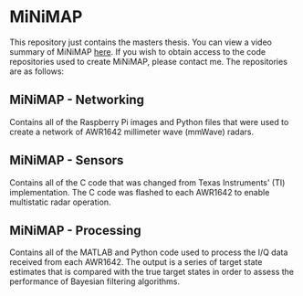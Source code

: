 # MiNiMAP
This repository just contains the masters thesis. You can view a video summary of MiNiMAP [here](https://youtu.be/Ff8oj5HhLFM). If you wish to obtain access to the code repositories used to create MiNiMAP, please contact me. The repositories are as follows:
## MiNiMAP - Networking
Contains all of the Raspberry Pi images and Python files that were used to create a network of AWR1642 millimeter wave (mmWave) radars. 
## MiNiMAP - Sensors
Contains all of the C code that was changed from Texas Instruments' (TI) implementation. The C code was flashed to each AWR1642 to enable multistatic radar operation. 
## MiNiMAP - Processing
Contains all of the MATLAB and Python code used to process the I/Q data received from each AWR1642. The output is a series of target state estimates that is compared with the true target states in order to assess the performance of Bayesian filtering algorithms.
